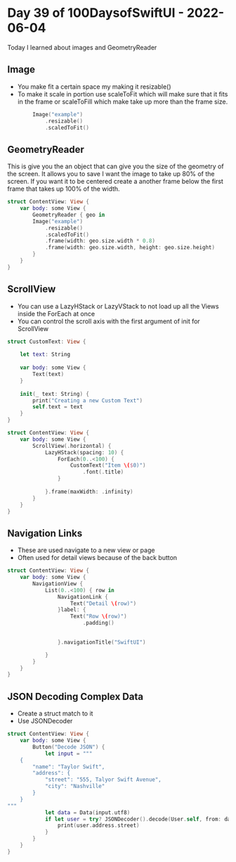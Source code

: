 # Day 39 of 100DaysofSwiftUI - 2022-06-04

Today I learned about images and GeometryReader


## Image

- You make fit a certain space my making it resizable()
- To make it scale in portion use scaleToFit which will make sure that it fits in the frame or scaleToFill which make take up more than the frame size.

```swift
        Image("example")
            .resizable()
            .scaledToFit()

```

## GeometryReader

This is give you the an object that can give you the size of the geometry of the screen.  It allows you to save I want the image to take up 80% of the screen.  If you want it to be centered create a another frame below the first frame that takes up 100% of the width.

```swift
struct ContentView: View {
    var body: some View {
        GeometryReader { geo in
        Image("example")
            .resizable()
            .scaledToFit()
            .frame(width: geo.size.width * 0.8)
            .frame(width: geo.size.width, height: geo.size.height)
        }
    }
}
```

## ScrollView

- You can use a LazyHStack or LazyVStack to not load up all the Views inside the ForEach at once
- You can control the scroll axis with the first argument of init for ScrollView

```swift
struct CustomText: View {
    
    let text: String
    
    var body: some View {
        Text(text)
    }
    
    init(_ text: String) {
        print("Creating a new Custom Text")
        self.text = text
    }
}

struct ContentView: View {
    var body: some View {
        ScrollView(.horizontal) {
            LazyHStack(spacing: 10) {
                ForEach(0..<100) {
                    CustomText("Item \($0)")
                        .font(.title)
                }
                
            }.frame(maxWidth: .infinity)
        }
    }
}
```

## Navigation Links

- These are used navigate to a new view or page
- Often used for detail views because of the back button

```swift
struct ContentView: View {
    var body: some View {
        NavigationView {
            List(0..<100) { row in
                NavigationLink {
                    Text("Detail \(row)")
                }label: {
                    Text("Row \(row)")
                        .padding()
                        

                }.navigationTitle("SwiftUI")

            }
        }
    }
}
```

## JSON Decoding Complex Data

- Create a struct match to it
- Use JSONDecoder

```swift
struct ContentView: View {
    var body: some View {
        Button("Decode JSON") {
            let input = """
    {
        "name": "Taylor Swift",
        "address": {
            "street": "555, Talyor Swift Avenue",
            "city": "Nashville"
        }
    }
"""
            let data = Data(input.utf8)
            if let user = try? JSONDecoder().decode(User.self, from: data) {
                print(user.address.street)
            }
        }
    }
}
```
